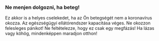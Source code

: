 ### Ne menjen dolgozni, ha beteg!

 Ez akkor is a helyes cselekedet, ha az Ön betegségét nem a koronavírus okozza. Az egészségügyi ellátórendszer kapacitása véges. Ne okozzon felesleges pánikot! Ne feltételezze, hogy ez csak egy megfázás! Ha lázas vagy köhög, mindenképpen maradjon otthon!
